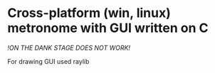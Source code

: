 # Cross-platform (win, linux) metronome with GUI written on C
*!ON THE DANK STAGE DOES NOT WORK!*  

For drawing GUI used raylib
